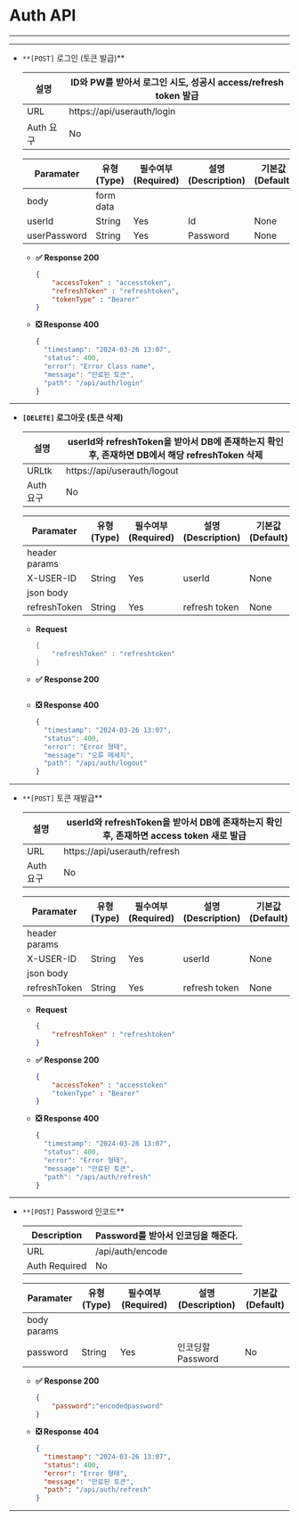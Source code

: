 # Auth API

---

---

- `**[POST]` 로그인 (토큰 발급)**
    
    
    | 설명 | ID와 PW를 받아서 로그인 시도, 성공시 access/refresh token 발급 |
    | --- | --- |
    | URL | https://api/userauth/login |
    | Auth 요구 | No |
    
    | Paramater | 유형(Type) | 필수여부(Required) | 설명(Description) | 기본값(Default) |
    | --- | --- | --- | --- | --- |
    | body | form data |  |  |  |
    | userId | String | Yes | Id | None |
    | userPassword | String | Yes | Password | None |
    - **✅ Response 200**
        
        ```json
        {
        	"accessToken" : "accesstoken",
        	"refreshToken" : "refreshtoken",
        	"tokenType" : "Bearer"
        }
        ```
        
    - **❎ Response 400**
        
        ```jsx
        {
          "timestamp": "2024-03-26 13:07",
          "status": 400,
          "error": "Error Class name",
          "message": "만료된 토큰",
          "path": "/api/auth/login"
        }
        ```
        

---

- **`[DELETE]`  로그아웃 (토큰 삭제)**
    
    
    | 설명 | userId와 refreshToken을 받아서 DB에 존재하는지 확인 후, 존재하면 DB에서 해당 refreshToken 삭제 |
    | --- | --- |
    | URLtk | https://api/userauth/logout |
    | Auth 요구 | No |
    
    | Paramater | 유형(Type) | 필수여부(Required) | 설명(Description) | 기본값(Default) |
    | --- | --- | --- | --- | --- |
    | header params |  |  |  |  |
    | X-USER-ID | String | Yes | userId | None |
    | json body |  |  |  |  |
    | refreshToken | String | Yes | refresh token | None |
    - **Request**
        
        ```java
        {
        	"refreshToken" : "refreshtoken"
        }
        ```
        
    - **✅ Response 200**
        
        ```jsx
        
        ```
        
    - **❎ Response 400**
        
        ```jsx
        {
          "timestamp": "2024-03-26 13:07",
          "status": 400,
          "error": "Error 형태",
          "message": "오류 메세지",
          "path": "/api/auth/logout"
        }
        ```
        

---

- `**[POST]` 토큰 재발급**
    
    
    | 설명 | userId와 refreshToken을 받아서 DB에 존재하는지 확인 후, 존재하면 access token 새로 발급 |
    | --- | --- |
    | URL | https://api/userauth/refresh |
    | Auth 요구 | No |
    
    | Paramater | 유형(Type) | 필수여부(Required) | 설명(Description) | 기본값(Default) |
    | --- | --- | --- | --- | --- |
    | header params |  |  |  |  |
    | X-USER-ID | String | Yes | userId | None |
    | json body |  |  |  |  |
    | refreshToken | String | Yes | refresh token | None |
    - **Request**
        
        ```json
        {
        	"refreshToken" : "refreshtoken"
        }
        ```
        
    
    - **✅ Response 200**
        
        ```json
        {
        	"accessToken" : "accesstoken"
        	"tokenType" : "Bearer"
        }
        ```
        
    - **❎ Response 400**
        
        ```jsx
        {
          "timestamp": "2024-03-26 13:07",
          "status": 400,
          "error": "Error 형태",
          "message": "만료된 토큰",
          "path": "/api/auth/refresh"
        }
        ```
        

---

- `**[POST]` Password 인코드**
    
    
    | Description | Password를 받아서 인코딩을 해준다. |
    | --- | --- |
    | URL | /api/auth/encode |
    | Auth Required | No |
    
    | Paramater | 유형(Type) | 필수여부(Required) | 설명(Description) | 기본값(Default) |
    | --- | --- | --- | --- | --- |
    | body params |  |  |  |  |
    | password | String | Yes | 인코딩할 Password | No |
    - **✅ Response 200**
        
        ```json
        {
        	"password":"encodedpassword"
        }
        ```
        
    - **❎ Response 404**
        
        ```json
        {
          "timestamp": "2024-03-26 13:07",
          "status": 400,
          "error": "Error 형태",
          "message": "만료된 토큰",
          "path": "/api/auth/refresh"
        }
        ```
        

---